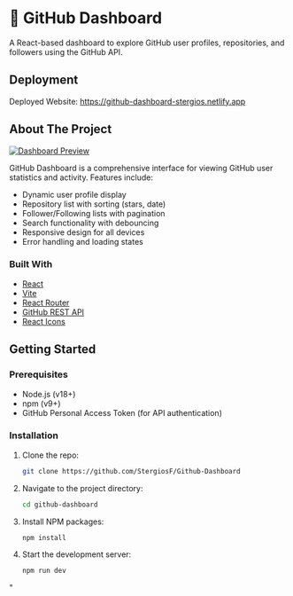 # 🌟 GitHub Dashboard

A React-based dashboard to explore GitHub user profiles, repositories, and followers using the GitHub API.

## Deployment

Deployed Website: https://github-dashboard-stergios.netlify.app

## About The Project

[![Dashboard Preview](public/homepage_preview.png)](https://github-dashboard-stergios.netlify.app/)

GitHub Dashboard is a comprehensive interface for viewing GitHub user statistics and activity. Features include:

- Dynamic user profile display
- Repository list with sorting (stars, date)
- Follower/Following lists with pagination
- Search functionality with debouncing
- Responsive design for all devices
- Error handling and loading states

### Built With

- [React](https://reactjs.org/)
- [Vite](https://vitejs.dev/)
- [React Router](https://reactrouter.com/)
- [GitHub REST API](https://docs.github.com/en/rest)
- [React Icons](https://react-icons.github.io/react-icons/)

## Getting Started

### Prerequisites

- Node.js (v18+)
- npm (v9+)
- GitHub Personal Access Token (for API authentication)

### Installation

1. Clone the repo:

   ```bash
   git clone https://github.com/StergiosF/Github-Dashboard
   ```

2. Navigate to the project directory:

   ```bash
   cd github-dashboard
   ```

3. Install NPM packages:

   ```bash
   npm install
   ```

4. Start the development server:

   ```bash
   npm run dev
   ```
"
